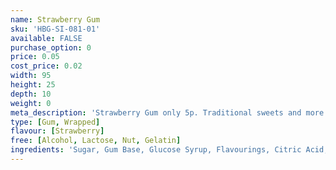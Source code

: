 ```yaml
---
name: Strawberry Gum
sku: 'HBG-SI-081-01'
available: FALSE
purchase_option: 0
price: 0.05
cost_price: 0.02
width: 95
height: 25
depth: 10
weight: 0
meta_description: 'Strawberry Gum only 5p. Traditional sweets and more at Humbugs Confectionery Store. Specialists in satisfying your sweet tooth!'
type: [Gum, Wrapped]
flavour: [Strawberry]
free: [Alcohol, Lactose, Nut, Gelatin]
ingredients: 'Sugar, Gum Base, Glucose Syrup, Flavourings, Citric Acid, Humectant Glycerine (Non-Animal), Emulsifier Soybean Lecithin, Colour E129, Antioxidant BHA'
---
```

